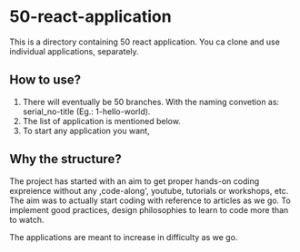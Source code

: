 # 50-react-application

This is a directory containing 50 react application. You ca clone and use individual applications, separately.

## How to use?

1. There will eventually be 50 branches. With the naming convetion as: serial_no-title (Eg.: 1-hello-world).
2. The list of application is mentioned below.
3. To start any application you want,

## Why the structure?

The project has started with an aim to get proper hands-on coding expreience without any ,code-along', youtube, tutorials or workshops, etc. The aim was to actually start coding with reference to articles as we go. To implement good practices, design philosophies to learn to code more than to watch.

The applications are meant to increase in difficulty as we go.